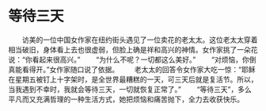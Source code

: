 # 等待三天
　　访美的一位中国女作家在纽约街头遇见了一位卖花的老太太。这位老太太穿着相当破旧，身体看上去也很虚弱，但脸上确是祥和高兴的神情。女作家挑了一朵花说：“你看起来很高兴。” 
　　“为什么不呢？一切都这么美好。” 
　　“对烦恼，你倒真能看得开。”女作家随口说了依据。 
　　老太太的回答令女作家大吃一惊：“耶稣在星期五被钉上十字架时，是全世界最糟糕的一天，可三天后就是复活节。所以，当我遇到不幸时，我就会等待三天，一切就恢复正常了。” 
　　“等待三天”，多么平凡而又充满哲理的一种生活方式，她把烦恼和痛苦抛下，全力去收获快乐。
 